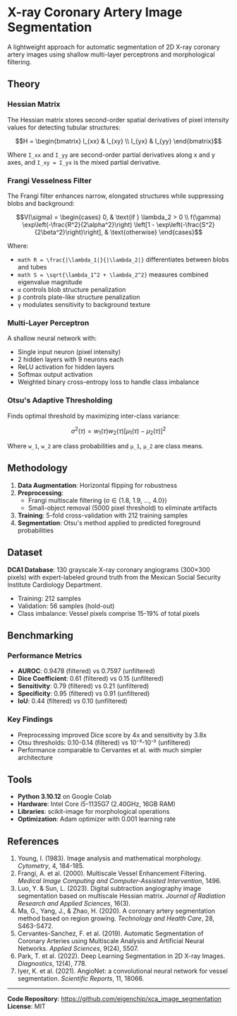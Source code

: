 # X-ray Coronary Artery Image Segmentation

A lightweight approach for automatic segmentation of 2D X-ray coronary artery images using shallow multi-layer perceptrons and morphological filtering.

## Theory

### Hessian Matrix
The Hessian matrix stores second-order spatial derivatives of pixel intensity values for detecting tubular structures:

```math
H = \begin{bmatrix}
I_{xx} & I_{xy} \\
I_{yx} & I_{yy}
\end{bmatrix}
```

Where `I_xx` and `I_yy` are second-order partial derivatives along x and y axes, and `I_xy = I_yx` is the mixed partial derivative.

### Frangi Vesselness Filter
The Frangi filter enhances narrow, elongated structures while suppressing blobs and background:

```math
V(\sigma) = \begin{cases}
0, & \text{if } \lambda_2 > 0 \\
f(\gamma) \exp\left(-\frac{R^2}{2\alpha^2}\right) \left[1 - \exp\left(-\frac{S^2}{2\beta^2}\right)\right], & \text{otherwise}
\end{cases}
```

Where:
- ```math R = \frac{|\lambda_1|}{|\lambda_2|}``` differentiates between blobs and tubes
- ```math S = \sqrt{\lambda_1^2 + \lambda_2^2}``` measures combined eigenvalue magnitude
- `α` controls blob structure penalization
- `β` controls plate-like structure penalization
- `γ` modulates sensitivity to background texture

### Multi-Layer Perceptron
A shallow neural network with:
- Single input neuron (pixel intensity)
- 2 hidden layers with 9 neurons each
- ReLU activation for hidden layers
- Softmax output activation
- Weighted binary cross-entropy loss to handle class imbalance

### Otsu's Adaptive Thresholding
Finds optimal threshold by maximizing inter-class variance:

```math
\sigma^2(\tau) = w_1(\tau)w_2(\tau)[\mu_1(\tau) - \mu_2(\tau)]^2
```

Where `w_1`, `w_2` are class probabilities and `μ_1`, `μ_2` are class means.

## Methodology

1. **Data Augmentation**: Horizontal flipping for robustness
2. **Preprocessing**: 
   - Frangi multiscale filtering (σ ∈ {1.8, 1.9, ..., 4.0})
   - Small-object removal (5000 pixel threshold) to eliminate artifacts
3. **Training**: 5-fold cross-validation with 212 training samples
4. **Segmentation**: Otsu's method applied to predicted foreground probabilities

## Dataset

**DCA1 Database**: 130 grayscale X-ray coronary angiograms (300×300 pixels) with expert-labeled ground truth from the Mexican Social Security Institute Cardiology Department.

- Training: 212 samples
- Validation: 56 samples (hold-out)
- Class imbalance: Vessel pixels comprise 15-19% of total pixels

## Benchmarking

### Performance Metrics
- **AUROC**: 0.9478 (filtered) vs 0.7597 (unfiltered)
- **Dice Coefficient**: 0.61 (filtered) vs 0.15 (unfiltered) 
- **Sensitivity**: 0.79 (filtered) vs 0.21 (unfiltered)
- **Specificity**: 0.95 (filtered) vs 0.91 (unfiltered)
- **IoU**: 0.44 (filtered) vs 0.10 (unfiltered)

### Key Findings
- Preprocessing improved Dice score by 4x and sensitivity by 3.8x
- Otsu thresholds: 0.10-0.14 (filtered) vs 10⁻³-10⁻² (unfiltered)
- Performance comparable to Cervantes et al. with much simpler architecture

## Tools

- **Python 3.10.12** on Google Colab
- **Hardware**: Intel Core i5-1135G7 (2.40GHz, 16GB RAM)
- **Libraries**: scikit-image for morphological operations
- **Optimization**: Adam optimizer with 0.001 learning rate

## References

1. Young, I. (1983). Image analysis and mathematical morphology. *Cytometry*, 4, 184-185.
2. Frangi, A. et al. (2000). Multiscale Vessel Enhancement Filtering. *Medical Image Computing and Computer-Assisted Intervention*, 1496.
3. Luo, Y. & Sun, L. (2023). Digital subtraction angiography image segmentation based on multiscale Hessian matrix. *Journal of Radiation Research and Applied Sciences*, 16(3).
4. Ma, G., Yang, J., & Zhao, H. (2020). A coronary artery segmentation method based on region growing. *Technology and Health Care*, 28, S463-S472.
5. Cervantes-Sanchez, F. et al. (2019). Automatic Segmentation of Coronary Arteries using Multiscale Analysis and Artificial Neural Networks. *Applied Sciences*, 9(24), 5507.
6. Park, T. et al. (2022). Deep Learning Segmentation in 2D X-ray Images. *Diagnostics*, 12(4), 778.
7. Iyer, K. et al. (2021). AngioNet: a convolutional neural network for vessel segmentation. *Scientific Reports*, 11, 18066.

---

**Code Repository**: https://github.com/eigenchip/xca_image_segmentation  
**License**: MIT
